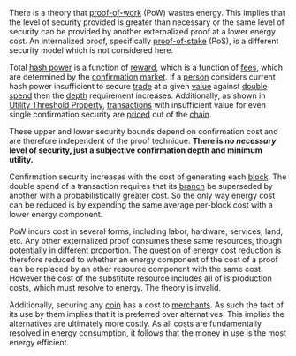 There is a theory that [proof-of-work](Glossary#proof) (PoW) wastes energy. This implies that the level of security provided is greater than necessary or the same level of security can be provided by another externalized proof at a lower energy cost. An internalized proof, specifically [proof-of-stake](https://wikipedia.org/wiki/Proof-of-stake) (PoS), is a different security model which is not considered here.

Total [hash power](Glossary#hash-power) is a function of [reward](Glossary#reward), which is a function of [fees](Glossary#fee), which are determined by the [confirmation](Glossary#confirmation) [market](Glossary#market). If a [person](Glossary#person) considers current hash power insufficient to secure [trade](Glossary#trade) at a given [value](Glossary#value) against [double spend](Glossary#double-spend) then the [depth](Glossary#depth) requirement increases. Additionally, as shown in [Utility Threshold Property](Utility-Threshold-Property), [transactions](Glossary#transaction) with insufficient value for even single confirmation security are [priced](Glossary#price) out of the [chain](Glossary#chain).

These upper and lower security bounds depend on confirmation cost and are therefore independent of the proof technique. **There is no *necessary* level of security, just a subjective confirmation depth and minimum utility.**

Confirmation security increases with the cost of generating each [block](Glossary#block). The double spend of a transaction requires that its [branch](Glossary#branch) be superseded by another with a probabilistically greater cost. So the only way energy cost can be reduced is by expending the same average per-block cost with a lower energy component.

PoW incurs cost in several forms, including labor, hardware, services, land, etc. Any other externalized proof consumes these same resources, though potentially in different proportion. The question of energy cost reduction is therefore reduced to whether an energy component of the cost of a proof can be replaced by an other resource component with the same cost. However the cost of the substitute resource includes all of is production costs, which must resolve to energy. The theory is invalid.

Additionally, securing any [coin](Glossary#coin) has a cost to [merchants](Glossary#merchant). As such the fact of its use by them implies that it is preferred over alternatives. This implies the alternatives are ultimately more costly. As all costs are fundamentally resolved in energy consumption, it follows that the money in use is the most energy efficient.